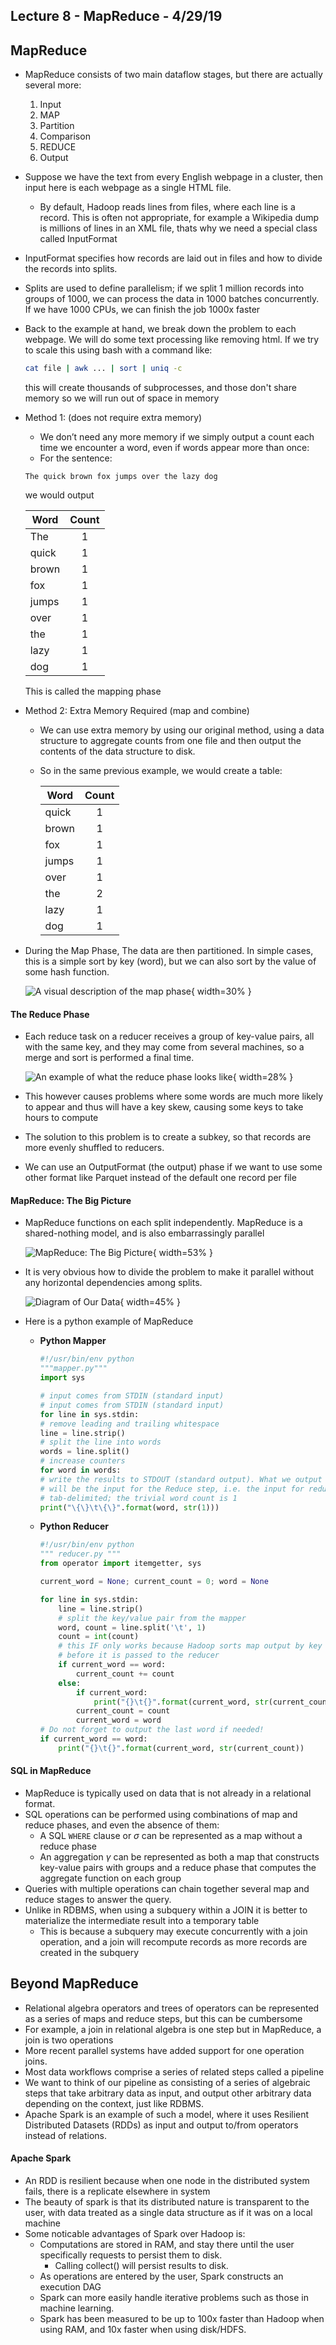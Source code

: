 ## Lecture 8 - MapReduce - 4/29/19

## MapReduce

* MapReduce consists of two main dataflow stages, but there are actually several more:
    1. Input
    2. MAP
    3. Partition
    4. Comparison
    5. REDUCE
    6. Output
* Suppose we have the text from every English webpage in a cluster, then input here is
    each webpage as a single HTML file.
    * By default, Hadoop reads lines from files, where each line is a record. This is
        often not appropriate, for example a Wikipedia dump is millions of lines in an
        XML file, thats why we need a special class called InputFormat
* InputFormat specifies how records are laid out in files and how to divide the records
    into splits.
* Splits are used to define parallelism; if we split 1 million records into groups of
    1000, we can process the data in 1000 batches concurrently. If we have 1000 CPUs, we
    can finish the job 1000x faster
* Back to the example at hand, we break down the problem to each webpage. We will do some
    text processing like removing html. If we try to scale this using bash with a command
    like:

    ```bash
    cat file | awk ... | sort | uniq -c
    ```
    this will create thousands of subprocesses, and those don't share memory so we will
    run out of space in memory
* Method 1: (does not require extra memory)
    * We don’t need any more memory if we simply output a count each time we
        encounter a word, even if words appear more than once:
    * For the sentence:

    ```
    The quick brown fox jumps over the lazy dog
    ```
    we would output

    | Word          | Count         |
    | ------------- |:-------------:|
    | The           | 1             |
    | quick         | 1             |
    | brown         | 1             |
    | fox           | 1             |
    | jumps         | 1             |
    | over          | 1             |
    | the           | 1             |
    | lazy          | 1             |
    | dog           | 1             |

    This is called the mapping phase
* Method 2: Extra Memory Required (map and combine)
    * We can use extra memory by using our original method, using a data structure
        to aggregate counts from one file and then output the contents of the data
        structure to disk.
    * So in the same previous example, we would create a table:

        | Word          | Count         |
        | ------------- |:-------------:|
        | quick         | 1             |
        | brown         | 1             |
        | fox           | 1             |
        | jumps         | 1             |
        | over          | 1             |
        | the           | 2             |
        | lazy          | 1             |
        | dog           | 1             |

* During the Map Phase, The data are then partitioned. In simple cases, this is a
    simple sort by key (word), but we can also sort by the value of some hash
    function.

    ![A visual description of the map phase](images/map_phase.png){ width=30% }

#### The Reduce Phase

* Each reduce task on a reducer receives a group of key-value pairs, all with the
    same key, and they may come from several machines, so a merge and sort is
    performed a final time.

    ![An example of what the reduce phase looks like](images/reduce_phase.png){ width=28% }

* This however causes problems where some words are much more likely to appear and thus
    will have a key skew, causing some keys to take hours to compute
* The solution to this problem is to create a subkey, so that records
    are more evenly shuffled to reducers.
* We can use an OutputFormat (the output) phase if we want to use some
    other format like Parquet instead of the default one record per file

#### MapReduce: The Big Picture

* MapReduce functions on each split independently. MapReduce is a
    shared-nothing model, and is also embarrassingly parallel

    ![MapReduce: The Big Picture](images/map_reduce.png){ width=53% }

* It is very obvious how to divide the problem to make it parallel without any
    horizontal dependencies among splits.

    ![Diagram of Our Data](images/map_reduce_data_diagram.png){ width=45% }

* Here is a python example of MapReduce
    * **Python Mapper**

        ```python
        #!/usr/bin/env python
        """mapper.py"""
        import sys

        # input comes from STDIN (standard input)
        # input comes from STDIN (standard input)
        for line in sys.stdin:
        # remove leading and trailing whitespace
        line = line.strip()
        # split the line into words
        words = line.split()
        # increase counters
        for word in words:
        # write the results to STDOUT (standard output). What we output here
        # will be the input for the Reduce step, i.e. the input for reducer.py
        # tab-delimited; the trivial word count is 1
        print("\{\}\t\{\}".format(word, str(1)))
        ```
    * **Python Reducer**

        ```python
        #!/usr/bin/env python
        """ reducer.py """
        from operator import itemgetter, sys

        current_word = None; current_count = 0; word = None

        for line in sys.stdin:
            line = line.strip()
            # split the key/value pair from the mapper
            word, count = line.split('\t', 1)
            count = int(count)
            # this IF only works because Hadoop sorts map output by key (word) 
            # before it is passed to the reducer
            if current_word == word:
                current_count += count
            else:
                if current_word:
                    print("{}\t{}".format(current_word, str(current_count))
                current_count = count
                current_word = word
        # Do not forget to output the last word if needed!
        if current_word == word:
            print("{}\t{}".format(current_word, str(current_count))
        ```

#### SQL in MapReduce 

* MapReduce is typically used on data that is not already in a
    relational format. 
* SQL operations can be performed using combinations of map and
    reduce phases, and even the absence of them:
    * A SQL `WHERE` clause or $\sigma$ can be represented as a map without a reduce phase 
    * An aggregation $\gamma$ can be represented as both a map that constructs key-value
        pairs with groups and a reduce phase that computes the aggregate function on each
        group
* Queries with multiple operations can chain together several map
    and reduce stages to answer the query. 
* Unlike in RDBMS, when using a subquery within a JOIN it is better
    to materialize the intermediate result into a temporary table 
    * This is because a subquery may execute concurrently with a join operation, and a
        join will recompute records as more records are created in the subquery

## Beyond MapReduce

* Relational algebra operators and trees of operators can be represented as a series of
    maps and reduce steps, but this can be cumbersome
* For example, a join in relational algebra is one step but in MapReduce, a join is two
    operations
* More recent parallel systems have added support for one operation joins.
* Most data workflows comprise a series of related steps called a pipeline
* We want to think of our pipeline as consisting of a series of
    algebraic steps that take arbitrary data as input, and output other
    arbitrary data depending on the context, just like RDBMS.
* Apache Spark is an example of such a model, where it uses Resilient Distributed
    Datasets (RDDs) as input and output to/from operators instead of relations.

#### Apache Spark 

* An RDD is resilient because when one node in the distributed system fails, there is a
    replicate elsewhere in system
* The beauty of spark is that its distributed nature is transparent to the user, with
    data treated as a single data structure as if it was on a local machine
* Some noticable advantages of Spark over Hadoop is:
    * Computations are stored in RAM, and stay there until the user
        specifically requests to persist them to disk.
        * Calling collect() will persist results to disk.
    * As operations are entered by the user, Spark constructs an execution DAG
    * Spark can more easily handle iterative problems such as those in machine learning.
    * Spark has been measured to be up to 100x faster than Hadoop when using RAM, and 
        10x faster when using disk/HDFS. 
